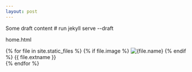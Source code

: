 ```yaml
---
layout: post
---
```


Some draft content # run jekyll serve --draft

home.html

{% for file in site.static_files %}
    {% if file.image %}
        <img src="{{file.path}}" alt="{file.name}">
    {% endif %}
    {{ file.extname }} <br>
{% endfor %}